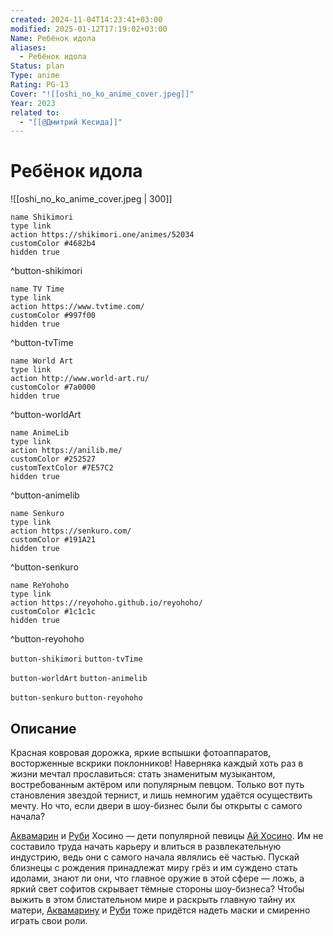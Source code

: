 ```yaml
---
created: 2024-11-04T14:23:41+03:00
modified: 2025-01-12T17:19:02+03:00
Name: Ребёнок идола
aliases:
  - Ребёнок идола
Status: plan
Type: anime
Rating: PG-13
Cover: "![[oshi_no_ko_anime_cover.jpeg]]"
Year: 2023
related to:
  - "[[@Дмитрий Кесида]]"
---
```


# Ребёнок идола

![[oshi_no_ko_anime_cover.jpeg | 300]]

```button
name Shikimori
type link
action https://shikimori.one/animes/52034
customColor #4682b4
hidden true
```
^button-shikimori

```button
name TV Time
type link
action https://www.tvtime.com/
customColor #997f00
hidden true
```
^button-tvTime

```button
name World Art
type link
action http://www.world-art.ru/
customColor #7a0000
hidden true
```
^button-worldArt

```button
name AnimeLib
type link
action https://anilib.me/
customColor #252527
customTextColor #7E57C2
hidden true
```
^button-animelib

```button
name Senkuro
type link
action https://senkuro.com/
customColor #191A21
hidden true
```
^button-senkuro

```button
name ReYohoho
type link
action https://reyohoho.github.io/reyohoho/
customColor #1c1c1c
hidden true
```
^button-reyohoho

`button-shikimori` `button-tvTime`

`button-worldArt` `button-animelib`

`button-senkuro` `button-reyohoho`

## Описание

Красная ковровая дорожка, яркие вспышки фотоаппаратов, восторженные вскрики поклонников! Наверняка каждый хоть раз в жизни мечтал прославиться: стать знаменитым музыкантом, востребованным актёром или популярным певцом. Только вот путь становления звездой тернист, и лишь немногим удаётся осуществить мечту. Но что, если двери в шоу-бизнес были бы открыты с самого начала?

[Аквамарин](https://shikimori.one/characters/185313-aquamarine-hoshino) и [Руби](https://shikimori.one/characters/186921-ruby-hoshino) Хосино — дети популярной певицы [Ай Хосино](https://shikimori.one/characters/188037-ai-hoshino). Им не составило труда начать карьеру и влиться в развлекательную индустрию, ведь они с самого начала являлись её частью. Пускай близнецы с рождения принадлежат миру грёз и им суждено стать идолами, знают ли они, что главное оружие в этой сфере — ложь, а яркий свет софитов скрывает тёмные стороны шоу-бизнеса? Чтобы выжить в этом блистательном мире и раскрыть главную тайну их матери, [Аквамарину](https://shikimori.one/characters/185313-aquamarine-hoshino) и [Руби](https://shikimori.one/characters/186921-ruby-hoshino) тоже придётся надеть маски и смиренно играть свои роли.
